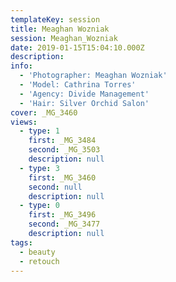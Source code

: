 ```yaml
---
templateKey: session
title: Meaghan Wozniak
session: Meaghan_Wozniak
date: 2019-01-15T15:04:10.000Z
description:
info:
  - 'Photographer: Meaghan Wozniak'
  - 'Model: Cathrina Torres'
  - 'Agency: Divide Management'
  - 'Hair: Silver Orchid Salon'
cover: _MG_3460
views:
  - type: 1
    first: _MG_3484
    second: _MG_3503
    description: null
  - type: 3
    first: _MG_3460
    second: null
    description: null
  - type: 0
    first: _MG_3496
    second: _MG_3477
    description: null
tags:
  - beauty
  - retouch
---
```

